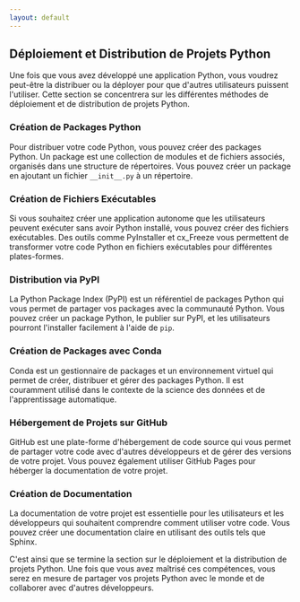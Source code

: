 ```yaml
---
layout: default
---
```

## Déploiement et Distribution de Projets Python

Une fois que vous avez développé une application Python, vous voudrez peut-être la distribuer ou la déployer pour que d'autres utilisateurs puissent l'utiliser. Cette section se concentrera sur les différentes méthodes de déploiement et de distribution de projets Python.

### Création de Packages Python

Pour distribuer votre code Python, vous pouvez créer des packages Python. Un package est une collection de modules et de fichiers associés, organisés dans une structure de répertoires. Vous pouvez créer un package en ajoutant un fichier `__init__.py` à un répertoire.

### Création de Fichiers Exécutables

Si vous souhaitez créer une application autonome que les utilisateurs peuvent exécuter sans avoir Python installé, vous pouvez créer des fichiers exécutables. Des outils comme PyInstaller et cx_Freeze vous permettent de transformer votre code Python en fichiers exécutables pour différentes plates-formes.

### Distribution via PyPI

La Python Package Index (PyPI) est un référentiel de packages Python qui vous permet de partager vos packages avec la communauté Python. Vous pouvez créer un package Python, le publier sur PyPI, et les utilisateurs pourront l'installer facilement à l'aide de `pip`.

### Création de Packages avec Conda

Conda est un gestionnaire de packages et un environnement virtuel qui permet de créer, distribuer et gérer des packages Python. Il est couramment utilisé dans le contexte de la science des données et de l'apprentissage automatique.

### Hébergement de Projets sur GitHub

GitHub est une plate-forme d'hébergement de code source qui vous permet de partager votre code avec d'autres développeurs et de gérer des versions de votre projet. Vous pouvez également utiliser GitHub Pages pour héberger la documentation de votre projet.

### Création de Documentation

La documentation de votre projet est essentielle pour les utilisateurs et les développeurs qui souhaitent comprendre comment utiliser votre code. Vous pouvez créer une documentation claire en utilisant des outils tels que Sphinx.

C'est ainsi que se termine la section sur le déploiement et la distribution de projets Python. Une fois que vous avez maîtrisé ces compétences, vous serez en mesure de partager vos projets Python avec le monde et de collaborer avec d'autres développeurs.

